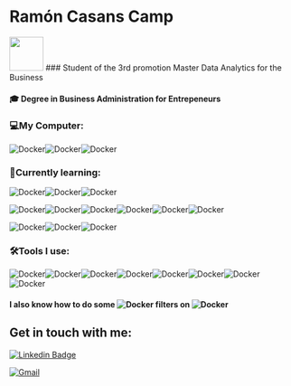 ﻿# Ramón Casans Camp
<img src="https://avfcv.com/wp-content/uploads/2020/11/edem.png" height="60"/>
### Student of the 3rd promotion Master Data Analytics for the Business

#### :mortar_board: Degree in Business Administration for Entrepeneurs



### :computer:My Computer:
![Docker](https://img.shields.io/badge/Lenovo-Yoga_7-E2231A?style=for-the-badge&logo=Lenovo&logoColor=white)![Docker](https://img.shields.io/badge/Core_i7_11th-0071C5?style=for-the-badge&logo=intel&logoColor=white)![Docker](https://img.shields.io/badge/16GB_ram_512gb-grey?style=for-the-badge&logo=&logoColor=)
### :book:Currently learning:
![Docker](https://img.shields.io/badge/Jupyter-F37626.svg?&style=for-the-badge&logo=Jupyter&logoColor=white)![Docker](https://img.shields.io/badge/json-5E5C5C?style=for-the-badge&logo=json&logoColor=white)![Docker](https://img.shields.io/badge/Python-3776AB?style=for-the-badge&logo=python&logoColor=white)

![Docker](https://img.shields.io/badge/Apache_Spark-FFFFFF?style=for-the-badge&logo=apachespark&logoColor=#E35A16`)![Docker](https://img.shields.io/badge/Apache_Kafka-231F20?style=for-the-badge&logo=apache-kafka&logoColor=white)![Docker](https://img.shields.io/badge/Cassandra-1287B1?style=for-the-badge&logo=apache%20cassandra&logoColor=white)![Docker](https://img.shields.io/badge/MySQL-005C84?style=for-the-badge&logo=mysql&logoColor=white)![Docker](https://img.shields.io/badge/PostgreSQL-316192?style=for-the-badge&logo=postgresql&logoColor=white)![Docker](https://img.shields.io/badge/Talend-FF6D70?style=for-the-badge&logo=Talend&logoColor=white)

![Docker](https://img.shields.io/badge/Amazon_AWS-FF9900?style=for-the-badge&logo=amazonaws&logoColor=white)![Docker](https://img.shields.io/badge/Google_Cloud-4285F4?style=for-the-badge&logo=google-cloud&logoColor=white)![Docker](https://img.shields.io/badge/microsoft%20azure-0089D6?style=for-the-badge&logo=microsoft-azure&logoColor=white)

### :hammer_and_wrench:Tools I use:
![Docker](https://img.shields.io/badge/Colab-F9AB00?style=for-the-badge&logo=googlecolab&color=525252)![Docker](https://img.shields.io/badge/Docker-2CA5E0?style=for-the-badge&logo=docker&logoColor=white)![Docker](https://img.shields.io/badge/GitKraken-179287?style=for-the-badge&logo=GitKraken&logoColor=white)![Docker](https://img.shields.io/badge/replit-667881?style=for-the-badge&logo=replit&logoColor=white)![Docker](https://img.shields.io/badge/PowerShell-5391FE?style=for-the-badge&logo=PowerShell&logoColor=white)![Docker](https://img.shields.io/badge/PyCharm-000000.svg?&style=for-the-badge&logo=PyCharm&logoColor=white)![Docker](https://img.shields.io/badge/Spyder-838485?style=for-the-badge&logo=spyder%20ide&logoColor=maroon)![Docker](https://img.shields.io/badge/Visual_Studio_Code-0078D4?style=for-the-badge&logo=visual%20studio%20code&logoColor=white)




#### I also know how to do some ![Docker](https://img.shields.io/badge/Instagram-E4405F?style=for-the-badge&logo=instagram&logoColor=white)   filters on ![Docker](https://img.shields.io/badge/Spark%20AR-FF5C83?style=for-the-badge&logo=SparkAR&logoColor=white)




## Get in touch with me:
[![Linkedin Badge](https://img.shields.io/badge/Linkedin-Ramon_Casans_Camp-blue?style=for-the-badge&logo=Linkedin&logoColor=white&link=https://www.linkedin.com/in/ramon-casans-camp/)](https://www.linkedin.com/in/ramon-casans-camp/) 

[
![Gmail](https://img.shields.io/badge/gmail-raconcasans@gmail.com-red?style=for-the-badge&logo=Gmail&logoColor=white&linkmalito:raconcasans@gmail.com)](raconcasans@gmail.com)         


